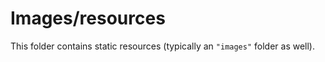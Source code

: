 # Images/resources

This folder contains static resources (typically an `"images"` folder as well).
